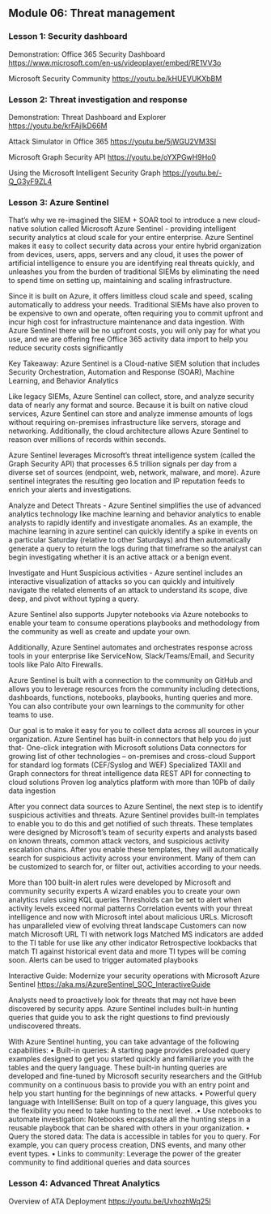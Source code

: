 ## Module 06: Threat management

### Lesson 1: Security dashboard

Demonstration:  Office 365 Security Dashboard
https://www.microsoft.com/en-us/videoplayer/embed/RE1VV3o

Microsoft Security Community
https://youtu.be/kHUEVUKXbBM

### Lesson 2: Threat investigation and response

Demonstration: Threat Dashboard and Explorer
https://youtu.be/krFAjIkD66M

Attack Simulator in Office 365
https://youtu.be/5jWGU2VM3SI

Microsoft Graph Security API
https://youtu.be/oYXPGwH9Ho0

Using the Microsoft Intelligent Security Graph
https://youtu.be/-Q_G3yF9ZL4

### Lesson 3: Azure Sentinel

That’s why we re-imagined the SIEM + SOAR tool to introduce a new cloud-native solution called Microsoft Azure Sentinel - providing intelligent security analytics at cloud scale for your entire enterprise.
 Azure Sentinel makes it easy to collect security data across your entire hybrid organization from devices, users, apps, servers and any cloud, it uses the power of artificial intelligence to ensure you are identifying real threats quickly, and unleashes you from the burden of traditional SIEMs by eliminating the need to spend time on setting up, maintaining and scaling infrastructure. 

Since it is built on Azure, it offers limitless cloud scale and speed, scaling automatically to address your needs. 
Traditional SIEMs have also proven to be expensive to own and operate, often requiring you to commit upfront and incur high cost for infrastructure maintenance and data ingestion. With Azure Sentinel there will be no upfront costs, you will only pay for what you use, and we are offering free Office 365 activity data import to help you reduce security costs significantly

Key Takeaway: Azure Sentinel is a Cloud-native SIEM solution that includes Security Orchestration, Automation and Response (SOAR), Machine Learning, and Behavior Analytics

Like legacy SIEMs, Azure Sentinel can collect, store, and analyze security data of nearly any format and source. Because it is built on native cloud services, Azure Sentinel can store and analyze immense amounts of logs without requiring on-premises infrastructure like servers, storage and networking. Additionally, the cloud architecture allows Azure Sentinel to reason over millions of records within seconds. 

Azure Sentinel leverages Microsoft’s threat intelligence system (called the Graph Security API) that processes 6.5 trillion signals per day from a diverse set of sources (endpoint, web, network, malware, and more).  Azure sentinel integrates the resulting geo location and IP reputation feeds to enrich your alerts and investigations. 

Analyze and Detect Threats - Azure Sentinel simplifies the use of advanced analytics technology like machine learning and behavior analytics to enable analysts to rapidly identify and investigate anomalies. 
As an example, the machine learning in azure sentinel can quickly identify a spike in events on a particular Saturday (relative to other Saturdays) and then automatically generate a query to return the logs during that timeframe so the analyst can begin investigating whether it is an active attack or a benign event. 

Investigate and Hunt Suspicious activities - Azure sentinel includes an interactive visualization of attacks so you can quickly and intuitively navigate the related elements of an attack to understand its scope, dive deep, and pivot without typing a query. 

Azure Sentinel also supports Jupyter notebooks via Azure notebooks to enable your team to consume operations playbooks and methodology from the community as well as create and update your own. 

Additionally, Azure Sentinel automates and orchestrates response across tools in your enterprise like ServiceNow, Slack/Teams/Email, and Security tools like Palo Alto Firewalls. 

Azure Sentinel is built with a connection to the community on GitHub and allows you to leverage resources from the community including detections, dashboards, functions, notebooks, playbooks, hunting queries and more. You can also contribute your own learnings to the community for other teams to use. 

Our goal is to make it easy for you to collect data across all sources in your organization.  Azure Sentinel has built-in connectors that help you do just that-
One-click integration with Microsoft solutions
Data connectors for growing list of other technologies – on-premises and cross-cloud
Support for standard log formats (CEF/Syslog and WEF) 
Specialized TAXII and Graph connectors for threat intelligence data
REST API for connecting to cloud solutions
Proven log analytics platform with more than 10Pb of daily data ingestion

After you connect data sources to Azure Sentinel, the next step is to identify suspicious activities and threats. Azure Sentinel provides built-in templates to enable you to do this and get notified of such threats. These templates were designed by Microsoft’s team of security experts and analysts based on known threats, common attack vectors, and suspicious activity escalation chains. After you enable these templates, they will automatically search for suspicious activity across your environment. Many of them can be customized to search for, or filter out, activities according to your needs. 

More than 100 built-in alert rules were developed by Microsoft and community security experts
A wizard enables you to create your own analytics rules using KQL queries 
Thresholds can be set to alert when activity levels exceed normal patterns
Correlation events with your threat intelligence and now with Microsoft intel about malicious URLs.
Microsoft has unparalleled view of evolving threat landscape
Customers can now match Microsoft URL TI with network logs
Matched MS indicators are added to the TI table for use like any other indicator
Retrospective lookbacks that match TI against historical event data and more TI types will be coming soon.
Alerts can be used to trigger automated playbooks


Interactive Guide: Modernize your security operations with Microsoft Azure Sentinel
https://aka.ms/AzureSentinel_SOC_InteractiveGuide

Analysts need to proactively look for threats that may not have been discovered by security apps. Azure Sentinel includes built-in hunting queries that guide you to ask the right questions to find previously undiscovered threats.

With Azure Sentinel hunting, you can take advantage of the following capabilities:
• Built-in queries: A starting page provides preloaded query examples designed to get you started quickly and familiarize you with the tables and the query language. These built-in hunting queries are developed and fine-tuned by Microsoft security researchers and the GitHub community on a continuous basis to provide you with an entry point and help you start hunting for the beginnings of new attacks.
• Powerful query language with IntelliSense: Built on top of a query language, this gives you the flexibility you need to take hunting to the  next level.
.• Use notebooks to automate investigation: Notebooks encapsulate all the hunting steps in a reusable playbook that can be shared with others in your organization.
• Query the stored data: The data is accessible in tables for you to query. For example, you can query process creation, DNS events, and many other event types.
• Links to community: Leverage the power of the greater community to find additional queries and data sources

### Lesson 4: Advanced Threat Analytics

Overview of ATA Deployment
https://youtu.be/UvhozhWq25I
